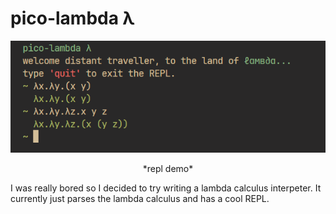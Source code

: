 # pico-lambda λ

![repl demo](./assets/repl.png)
<div align="center">*repl demo*</div>

I was really bored so I decided to try writing a lambda calculus interpeter.
It currently just parses the lambda calculus and has a cool REPL.
